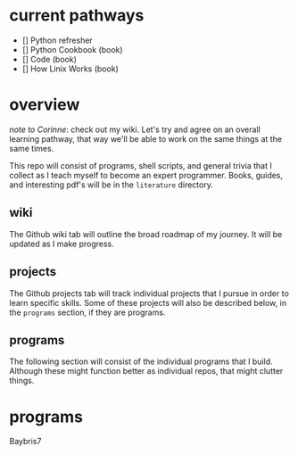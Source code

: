 # current pathways
- [] Python refresher
- [] Python Cookbook (book)
- [] Code (book)
- [] How Linix Works (book)

# overview

*note to Corinne*: check out my wiki. Let's try and agree on an overall learning pathway, that way we'll be able to work on the same things at the same times.

This repo will consist of programs, shell scripts, and general trivia that I collect as I teach myself to become an expert programmer. Books, guides, and interesting pdf's will be in the `literature` directory.

## wiki
The Github wiki tab will outline the broad roadmap of my journey. It will be updated as I make progress.

## projects
The Github projects tab will track individual projects that I pursue in order to learn specific skills. Some of these projects will also be described below, in the `programs` section, if they are programs.

## programs
The following section will consist of the individual programs that I build. Although these might function better as individual repos, that might clutter things.

# programs
Baybris7